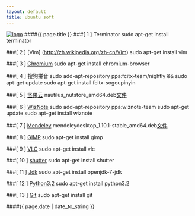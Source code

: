```yaml
---
layout: default
title: ubuntu soft
---
```

[![logo](/favicon.ico)](http://agronomyinfo.tk/)
####{{ page.title }}
###\[ 1 \] Terminator
	sudo apt-get install terminator

###\[ 2 \] [Vim] (http://zh.wikipedia.org/zh-cn/Vim)
	sudo apt-get install vim
	
###\[ 3 \] [Chromium](http://zh.wikipedia.org/wiki/Chromium)
	sudo apt-get install chromium-browser
	
###\[ 4 \] 搜狗拼音
	sudo add-apt-repository ppa:fcitx-team/nightly && sudo apt-get update
	sudo apt-get install fcitx-sogoupinyin
	
###\[ 5 \] [坚果云](http://wiki.linuxdeepin.com/index.php?title=%E5%9D%9A%E6%9E%9C%E4%BA%91)
    nautilus\_nutstore\_amd64\.deb[文件](https://jianguoyun.com/static/exe/installer/ubuntu/nautilus_nutstore_amd64.deb)
	
###\[ 6 \] [WizNote](http://www.wiz.cn/index.html)
	sudo add-apt-repository ppa:wiznote-team
	sudo apt-get update
	sudo apt-get install wiznote
	
###\[ 7 \] [Mendeley](http://en.wikipedia.org/wiki/Mendeley)
	mendeleydesktop\_1\.10\.1\-stable\_amd64\.deb[文件](http://download.mendeley.com/apt/pool/main/m/mendeleydesktop/mendeleydesktop_1.10.1-stable_amd64.deb)
	
###\[ 8 \] [GIMP](http://zh.wikipedia.org/wiki/GIMP)
	sudo apt-get install gimp
	
###\[ 9 \] [VLC](http://zh.wikipedia.org/wiki/VLC%E5%A4%9A%E5%AA%92%E9%AB%94%E6%92%AD%E6%94%BE%E5%99%A8)
	sudo apt-get install vlc
	
###\[ 10 \] [shutter](http://shutter-project.org/)
	sudo apt-get install shutter
	
###\[ 11 \] [Jdk](http://zh.wikipedia.org/wiki/JDK)
	sudo apt-get install openjdk-7-jdk
	
###\[ 12 \] [Python3.2](http://zh.wikipedia.org/wiki/Python)
	sudo apt-get install python3.2
	
###\[ 13 \] [Git](http://zh.wikipedia.org/wiki/Git)
	sudo apt-get install git
	
####{{ page.date | date_to_string }}
